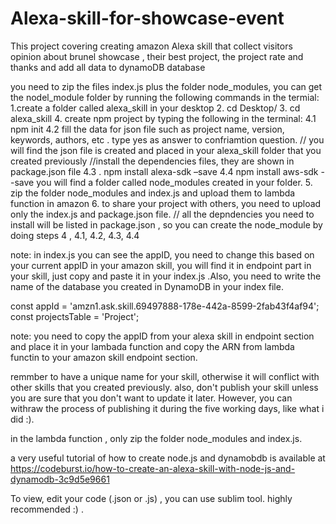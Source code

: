 # Alexa-skill-for-showcase-event
This project covering creating amazon Alexa skill that collect visitors opinion about brunel showcase , their best project, the project rate and thanks and add all data to dynamoDB database

you need to zip the files index.js plus the folder node_modules, you can get the nodel_module folder by running the following 
commands in the termial:
1.create a folder called alexa_skill  in your desktop
2. cd Desktop/
3. cd alexa_skill
4. create npm project by typing the following in the terminal:
4.1 npm init
4.2 fill the data for json file such as project name, version, keywords, authors, etc . type yes as answer to confriamtion question. // you will find the json file is created and placed in your alexa_skill folder that you created previously
//install the dependencies files, they are shown in package.json file 
4.3 . npm install alexa-sdk –save 
4.4 npm install aws-sdk - -save
you will find a folder called node_modules created in your folder.
5. zip the folder node_modules and index.js and upload them to lambda function in amazon 
6. to share your project with others, you need to upload only the index.js and package.json file. 
// all the depndencies you need to install will be listed in package.json , so you can create the node_module 
by doing steps 4 , 4.1, 4.2, 4.3, 4.4

note: in index.js you can see the appID, you need to change this based on your current appID in your amazon skill, 
you will find it in endpoint part in your skill, just copy and paste it in your index.js .Also, you need to write the name of the database you created in DynamoDB in your index file.  

const appId = 'amzn1.ask.skill.69497888-178e-442a-8599-2fab43f4af94';
const projectsTable = 'Project';

note: you need to copy the appID from your alexa skill in endpoint section and place it in your lambada function and copy the ARN from lambda functin to your amazon skill endpoint section. 

remmber to have a unique name for your skill, otherwise it will conflict with other skills that you created previously. 
also, don't publish your skill unless you are sure that you don't want to update it later. However, you can withraw the process of publishing it during the five working days, like what i did :).

in the lambda function , only zip the folder node_modules and index.js.



a very useful tutorial of how to create node.js and dynamobdb is available at 
https://codeburst.io/how-to-create-an-alexa-skill-with-node-js-and-dynamodb-3c9d5e9661

To view, edit your code (.json or .js) , you can use sublim tool. highly recommended :) . 

